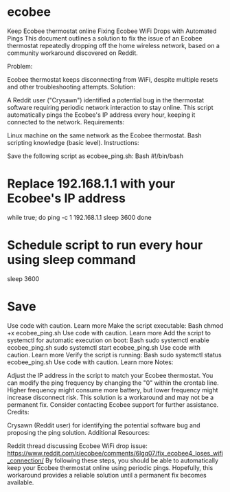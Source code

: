 # ecobee
Keep Ecobee thermostat online
Fixing Ecobee WiFi Drops with Automated Pings
This document outlines a solution to fix the issue of an Ecobee thermostat repeatedly dropping off the home wireless network, based on a community workaround discovered on Reddit.

Problem:

Ecobee thermostat keeps disconnecting from WiFi, despite multiple resets and other troubleshooting attempts.
Solution:

A Reddit user ("Crysawn") identified a potential bug in the thermostat software requiring periodic network interaction to stay online.
This script automatically pings the Ecobee's IP address every hour, keeping it connected to the network.
Requirements:

Linux machine on the same network as the Ecobee thermostat.
Bash scripting knowledge (basic level).
Instructions:

Save the following script as ecobee_ping.sh:
Bash
#!/bin/bash

# Replace 192.168.1.1 with your Ecobee's IP address
while true; do
  ping -c 1 192.168.1.1
  sleep 3600
done

# Schedule script to run every hour using sleep command
sleep 3600

# Save
Use code with caution. Learn more
Make the script executable:
Bash
chmod +x ecobee_ping.sh
Use code with caution. Learn more
Add the script to systemctl for automatic execution on boot:
Bash
sudo systemctl enable ecobee_ping.sh
sudo systemctl start ecobee_ping.sh
Use code with caution. Learn more
Verify the script is running:
Bash
sudo systemctl status ecobee_ping.sh
Use code with caution. Learn more
Notes:

Adjust the IP address in the script to match your Ecobee thermostat.
You can modify the ping frequency by changing the "0" within the crontab line. Higher frequency might consume more battery, but lower frequency might increase disconnect risk.
This solution is a workaround and may not be a permanent fix. Consider contacting Ecobee support for further assistance.
Credits:

Crysawn (Reddit user) for identifying the potential software bug and proposing the ping solution.
Additional Resources:

Reddit thread discussing Ecobee WiFi drop issue: https://www.reddit.com/r/ecobee/comments/6lgq07/fix_ecobee4_loses_wifi_connection/
By following these steps, you should be able to automatically keep your Ecobee thermostat online using periodic pings. Hopefully, this workaround provides a reliable solution until a permanent fix becomes available.
